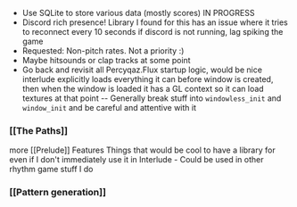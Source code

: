 - Use SQLite to store various data (mostly scores) IN PROGRESS
- Discord rich presence! Library I found for this has an issue where it tries to reconnect every 10 seconds if discord is not running, lag spiking the game
- Requested: Non-pitch rates. Not a priority :)
- Maybe hitsounds or clap tracks at some point
- Go back and revisit all Percyqaz.Flux startup logic, would be nice interlude explicitly loads everything it can before window is created, then when the window is loaded it has a GL context so it can load textures at that point -- Generally break stuff into `windowless_init` and `window_init` and be careful and attentive with it

### [[The Paths]]

more [[Prelude]] Features
Things that would be cool to have a library for even if I don't immediately use it in Interlude - Could be used in other rhythm game stuff I do

### [[Pattern generation]]
